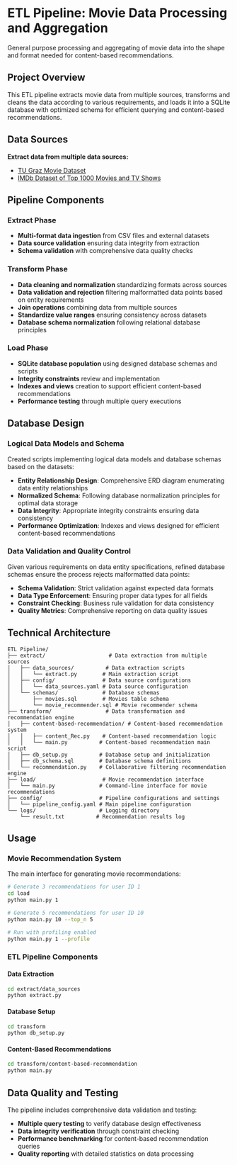 # ETL Pipeline: Movie Data Processing and Aggregation

General purpose processing and aggregating of movie data into the shape and format needed for content-based recommendations.

## Project Overview

This ETL pipeline extracts movie data from multiple sources, transforms and cleans the data according to various requirements, and loads it into a SQLite database with optimized schema for efficient querying and content-based recommendations.

## Data Sources

**Extract data from multiple data sources:**
- [TU Graz Movie Dataset](https://github.com/tugraz-isds/datasets/tree/master/movies)
- [IMDb Dataset of Top 1000 Movies and TV Shows](https://www.kaggle.com/datasets/harshitshankhdhar/imdb-dataset-of-top-1000-movies-and-tv-shows)

## Pipeline Components

### Extract Phase
- **Multi-format data ingestion** from CSV files and external datasets
- **Data source validation** ensuring data integrity from extraction
- **Schema validation** with comprehensive data quality checks

### Transform Phase
- **Data cleaning and normalization** standardizing formats across sources
- **Data validation and rejection** filtering malformatted data points based on entity requirements
- **Join operations** combining data from multiple sources
- **Standardize value ranges** ensuring consistency across datasets
- **Database schema normalization** following relational database principles

### Load Phase
- **SQLite database population** using designed database schemas and scripts
- **Integrity constraints** review and implementation
- **Indexes and views** creation to support efficient content-based recommendations
- **Performance testing** through multiple query executions

## Database Design

### Logical Data Models and Schema
Created scripts implementing logical data models and database schemas based on the datasets:

- **Entity Relationship Design**: Comprehensive ERD diagram enumerating data entity relationships
- **Normalized Schema**: Following database normalization principles for optimal data storage
- **Data Integrity**: Appropriate integrity constraints ensuring data consistency
- **Performance Optimization**: Indexes and views designed for efficient content-based recommendations

### Data Validation and Quality Control
Given various requirements on data entity specifications, refined database schemas ensure the process rejects malformatted data points:

- **Schema Validation**: Strict validation against expected data formats
- **Data Type Enforcement**: Ensuring proper data types for all fields
- **Constraint Checking**: Business rule validation for data consistency
- **Quality Metrics**: Comprehensive reporting on data quality issues

## Technical Architecture

```
ETL Pipeline/
├── extract/                    # Data extraction from multiple sources
│   ├── data_sources/          # Data extraction scripts
│   │   └── extract.py        # Main extraction script
│   ├── config/               # Data source configurations
│   │   └── data_sources.yaml # Data source configuration
│   └── schemas/              # Database schemas
│       ├── movies.sql        # Movies table schema
│       └── movie_recommender.sql # Movie recommender schema
├── transform/                 # Data transformation and recommendation engine
│   ├── content-based-recommendation/ # Content-based recommendation system
│   │   ├── content_Rec.py    # Content-based recommendation logic
│   │   └── main.py          # Content-based recommendation main script
│   ├── db_setup.py          # Database setup and initialization
│   ├── db_schema.sql        # Database schema definitions
│   └── recommendation.py    # Collaborative filtering recommendation engine
├── load/                     # Movie recommendation interface
│   └── main.py              # Command-line interface for movie recommendations
├── config/                  # Pipeline configurations and settings
│   └── pipeline_config.yaml # Main pipeline configuration
└── logs/                    # Logging directory
    └── result.txt          # Recommendation results log
```

## Usage

### Movie Recommendation System
The main interface for generating movie recommendations:

```bash
# Generate 3 recommendations for user ID 1
cd load
python main.py 1

# Generate 5 recommendations for user ID 10
python main.py 10 --top_n 5

# Run with profiling enabled
python main.py 1 --profile
```

### ETL Pipeline Components

#### Data Extraction
```bash
cd extract/data_sources
python extract.py
```

#### Database Setup
```bash
cd transform
python db_setup.py
```

#### Content-Based Recommendations
```bash
cd transform/content-based-recommendation
python main.py
```

## Data Quality and Testing

The pipeline includes comprehensive data validation and testing:

- **Multiple query testing** to verify database design effectiveness
- **Data integrity verification** through constraint checking
- **Performance benchmarking** for content-based recommendation queries
- **Quality reporting** with detailed statistics on data processing